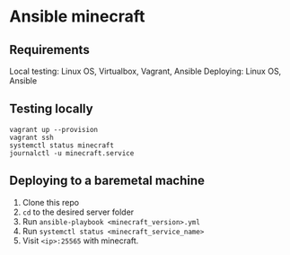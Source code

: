 # Ansible minecraft

## Requirements

Local testing: Linux OS, Virtualbox, Vagrant, Ansible
Deploying: Linux OS, Ansible

## Testing locally

    vagrant up --provision
    vagrant ssh
    systemctl status minecraft
    journalctl -u minecraft.service

## Deploying to a baremetal machine

1. Clone this repo
2. `cd` to the desired server folder
3. Run `ansible-playbook <minecraft_version>.yml`
4. Run `systemctl status <minecraft_service_name>`
5. Visit `<ip>:25565` with minecraft.
